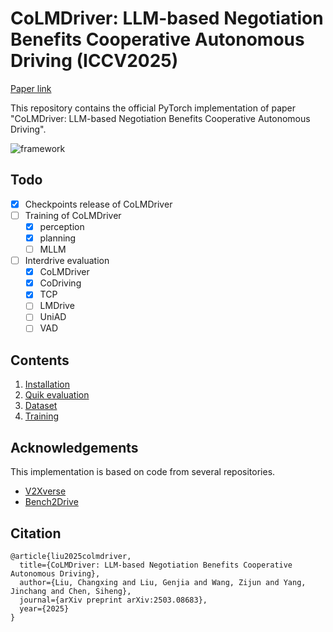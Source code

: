 # CoLMDriver: LLM-based Negotiation Benefits Cooperative Autonomous Driving (ICCV2025)

[Paper link](https://arxiv.org/pdf/2503.08683)

This repository contains the official PyTorch implementation of paper "CoLMDriver: LLM-based Negotiation Benefits Cooperative Autonomous Driving".

![framework](simulation/demo/framework.jpeg)

## <span id="Todo"> Todo
- [x] Checkpoints release of CoLMDriver
- [ ] Training of CoLMDriver
  - [x] perception
  - [x] planning
  - [ ] MLLM
- [ ] Interdrive evaluation
  - [x] CoLMDriver
  - [x] CoDriving
  - [x] TCP
  - [ ] LMDrive
  - [ ] UniAD
  - [ ] VAD

## Contents
1. [Installation](guidance/Installation.md)
2. [Quik evaluation](guidance/Quick_start.md)
3. [Dataset](guidance/Dataset.md)
4. [Training](guidance/Training.md)


## <span id="Acknowledgements"> Acknowledgements
This implementation is based on code from several repositories.
- [V2Xverse](https://github.com/CollaborativePerception/V2Xverse)
- [Bench2Drive](https://github.com/Thinklab-SJTU/Bench2Drive)

## Citation
```
@article{liu2025colmdriver,
  title={CoLMDriver: LLM-based Negotiation Benefits Cooperative Autonomous Driving},
  author={Liu, Changxing and Liu, Genjia and Wang, Zijun and Yang, Jinchang and Chen, Siheng},
  journal={arXiv preprint arXiv:2503.08683},
  year={2025}
}
```